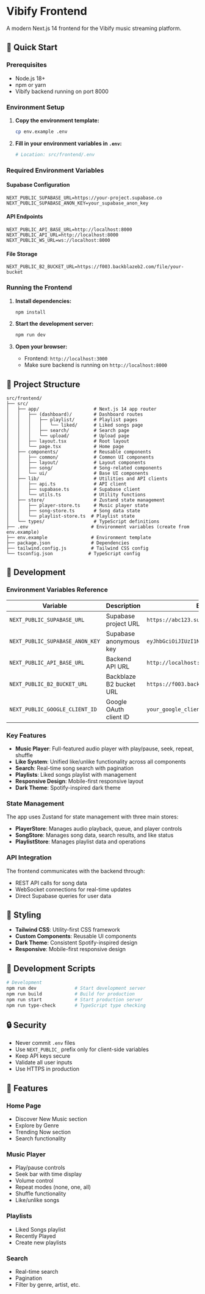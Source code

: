# Vibify Frontend

A modern Next.js 14 frontend for the Vibify music streaming platform.

## 🚀 Quick Start

### Prerequisites
- Node.js 18+
- npm or yarn
- Vibify backend running on port 8000

### Environment Setup

1. **Copy the environment template:**
   ```bash
   cp env.example .env
   ```

2. **Fill in your environment variables in `.env`:**
   ```bash
   # Location: src/frontend/.env
   ```

### Required Environment Variables

#### Supabase Configuration
```env
NEXT_PUBLIC_SUPABASE_URL=https://your-project.supabase.co
NEXT_PUBLIC_SUPABASE_ANON_KEY=your_supabase_anon_key
```

#### API Endpoints
```env
NEXT_PUBLIC_API_BASE_URL=http://localhost:8000
NEXT_PUBLIC_API_URL=http://localhost:8000
NEXT_PUBLIC_WS_URL=ws://localhost:8000
```

#### File Storage
```env
NEXT_PUBLIC_B2_BUCKET_URL=https://f003.backblazeb2.com/file/your-bucket
```

### Running the Frontend

1. **Install dependencies:**
   ```bash
   npm install
   ```

2. **Start the development server:**
   ```bash
   npm run dev
   ```

3. **Open your browser:**
   - Frontend: `http://localhost:3000`
   - Make sure backend is running on `http://localhost:8000`

## 📁 Project Structure

```
src/frontend/
├── src/
│   ├── app/                    # Next.js 14 app router
│   │   ├── (dashboard)/        # Dashboard routes
│   │   │   ├── playlist/       # Playlist pages
│   │   │   │   └── liked/      # Liked songs page
│   │   │   ├── search/         # Search page
│   │   │   └── upload/         # Upload page
│   │   ├── layout.tsx          # Root layout
│   │   └── page.tsx            # Home page
│   ├── components/             # Reusable components
│   │   ├── common/             # Common UI components
│   │   ├── layout/             # Layout components
│   │   ├── song/               # Song-related components
│   │   └── ui/                 # Base UI components
│   ├── lib/                    # Utilities and API clients
│   │   ├── api.ts              # API client
│   │   ├── supabase.ts         # Supabase client
│   │   └── utils.ts            # Utility functions
│   ├── store/                  # Zustand state management
│   │   ├── player-store.ts     # Music player state
│   │   ├── song-store.ts       # Song data state
│   │   └── playlist-store.ts  # Playlist state
│   └── types/                  # TypeScript definitions
├── .env                       # Environment variables (create from env.example)
├── env.example                # Environment template
├── package.json               # Dependencies
├── tailwind.config.js         # Tailwind CSS config
└── tsconfig.json             # TypeScript config
```

## 🔧 Development

### Environment Variables Reference

| Variable | Description | Example |
|----------|-------------|---------|
| `NEXT_PUBLIC_SUPABASE_URL` | Supabase project URL | `https://abc123.supabase.co` |
| `NEXT_PUBLIC_SUPABASE_ANON_KEY` | Supabase anonymous key | `eyJhbGciOiJIUzI1NiIs...` |
| `NEXT_PUBLIC_API_BASE_URL` | Backend API URL | `http://localhost:8000` |
| `NEXT_PUBLIC_B2_BUCKET_URL` | Backblaze B2 bucket URL | `https://f003.backblazeb2.com/file/bucket` |
| `NEXT_PUBLIC_GOOGLE_CLIENT_ID` | Google OAuth client ID | `your_google_client_id` |

### Key Features

- **Music Player**: Full-featured audio player with play/pause, seek, repeat, shuffle
- **Like System**: Unified like/unlike functionality across all components
- **Search**: Real-time song search with pagination
- **Playlists**: Liked songs playlist with management
- **Responsive Design**: Mobile-first responsive layout
- **Dark Theme**: Spotify-inspired dark theme

### State Management

The app uses Zustand for state management with three main stores:

- **PlayerStore**: Manages audio playback, queue, and player controls
- **SongStore**: Manages song data, search results, and like status
- **PlaylistStore**: Manages playlist data and operations

### API Integration

The frontend communicates with the backend through:
- REST API calls for song data
- WebSocket connections for real-time updates
- Direct Supabase queries for user data

## 🎨 Styling

- **Tailwind CSS**: Utility-first CSS framework
- **Custom Components**: Reusable UI components
- **Dark Theme**: Consistent Spotify-inspired design
- **Responsive**: Mobile-first responsive design

## 🧪 Development Scripts

```bash
# Development
npm run dev              # Start development server
npm run build            # Build for production
npm run start            # Start production server
npm run type-check       # TypeScript type checking
```

## 🔒 Security

- Never commit `.env` files
- Use `NEXT_PUBLIC_` prefix only for client-side variables
- Keep API keys secure
- Validate all user inputs
- Use HTTPS in production

## 📱 Features

### Home Page
- Discover New Music section
- Explore by Genre
- Trending Now section
- Search functionality

### Music Player
- Play/pause controls
- Seek bar with time display
- Volume control
- Repeat modes (none, one, all)
- Shuffle functionality
- Like/unlike songs

### Playlists
- Liked Songs playlist
- Recently Played
- Create new playlists

### Search
- Real-time search
- Pagination
- Filter by genre, artist, etc.
